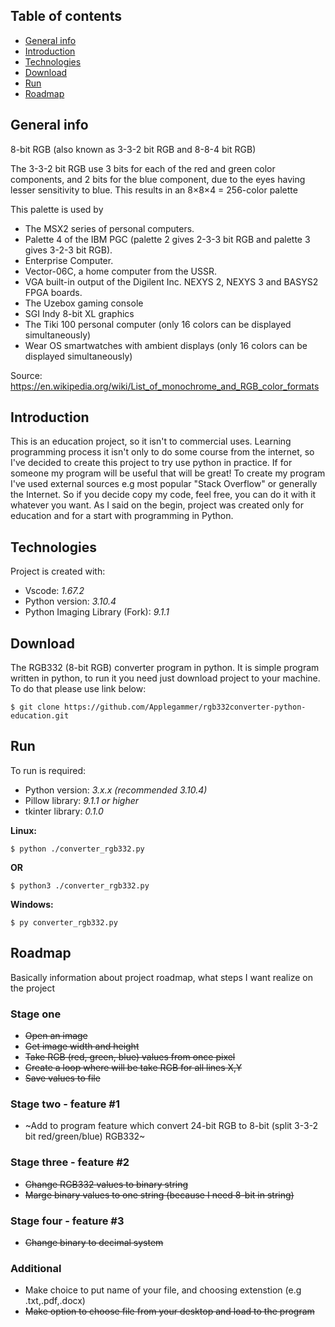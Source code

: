 ## Table of contents
* [General info](#general-info)
* [Introduction](#introduction)
* [Technologies](#technologies)
* [Download](#download)
* [Run](#run)
* [Roadmap](#roadmap)

## General info
8-bit RGB (also known as 3-3-2 bit RGB and 8-8-4 bit RGB)

The 3-3-2 bit RGB use 3 bits for each of the red and green color components, and 2 bits for the blue component, due to the eyes having lesser sensitivity to blue. This results in an 8×8×4 = 256-color palette

This palette is used by

* The MSX2 series of personal computers.
* Palette 4 of the IBM PGC (palette 2 gives 2-3-3 bit RGB and palette 3 gives 3-2-3 bit RGB).
* Enterprise Computer.
* Vector-06C, a home computer from the USSR.
* VGA built-in output of the Digilent Inc. NEXYS 2, NEXYS 3 and BASYS2 FPGA boards.
* The Uzebox gaming console
* SGI Indy 8-bit XL graphics
* The Tiki 100 personal computer (only 16 colors can be displayed simultaneously)
* Wear OS smartwatches with ambient displays (only 16 colors can be displayed simultaneously)

Source: https://en.wikipedia.org/wiki/List_of_monochrome_and_RGB_color_formats

## Introduction

This is an education project, so it isn't to commercial uses. Learning programming process it isn't only to do some course from the internet, so I've decided to create this project to try use python in practice. If for someone my program will be useful that will be great! To create my program I've used external sources e.g most popular "Stack Overflow" or generally the Internet. So if you decide copy my code, feel free, you can do it with it whatever you want. As I said on the begin, project was created only for education and for a start with programming in Python.

## Technologies
Project is created with:
* Vscode: _1.67.2_
* Python version: _3.10.4_ 
* Python Imaging Library (Fork): _9.1.1_

## Download

The RGB332 (8-bit RGB) converter program in python.
It is simple program written in python, to run it you need just download project to your machine. To do that please use link below:

```
$ git clone https://github.com/Applegammer/rgb332converter-python-education.git
```
## Run

To run is required: 
* Python version: _3.x.x (recommended 3.10.4)_
* Pillow library: _9.1.1 or higher_
* tkinter library: _0.1.0_

**Linux:**
```
$ python ./converter_rgb332.py
```
**OR**
```
$ python3 ./converter_rgb332.py
```
**Windows:**
```
$ py converter_rgb332.py
```
## Roadmap

Basically information about project roadmap, what steps I want realize on the project
### Stage one
* ~~Open an image~~ 
* ~~Get image width and height~~
* ~~Take RGB (red, green, blue) values from once pixel~~
* ~~Create a loop where will be take RGB for all lines X,Y~~
* ~~Save values to file~~
### Stage two - feature #1
* ~Add to program feature which convert 24-bit RGB to 8-bit (split 3-3-2 bit red/green/blue) RGB332~
### Stage three - feature #2
* ~~Change RGB332 values to binary string~~
* ~~Marge binary values to one string (because I need 8-bit in string)~~
### Stage four - feature #3
* ~~Change binary to decimal system~~
### Additional
* Make choice to put name of your file, and choosing extenstion (e.g .txt,.pdf,.docx)
* ~~Make option to choose file from your desktop and load to the program~~